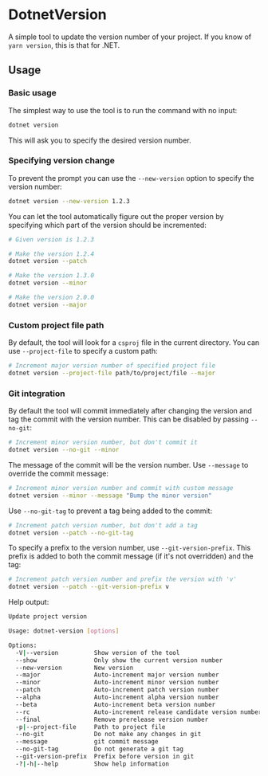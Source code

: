 # DotnetVersion

A simple tool to update the version number of your project. If you know of `yarn version`, this is that for .NET.

## Usage

### Basic usage
The simplest way to use the tool is to run the command with no input:

```bash
dotnet version
```

This will ask you to specify the desired version number.

### Specifying version change

To prevent the prompt you can use the `--new-version` option to specify the version number:

```bash
dotnet version --new-version 1.2.3
```

You can let the tool automatically figure out the proper version by specifying which part of the version should be incremented:

```bash
# Given version is 1.2.3

# Make the version 1.2.4
dotnet version --patch

# Make the version 1.3.0
dotnet version --minor

# Make the version 2.0.0
dotnet version --major
```

### Custom project file path

By default, the tool will look for a `csproj` file in the current directory. You can use `--project-file` to specify a custom path:

```bash
# Increment major version number of specified project file
dotnet version --project-file path/to/project/file --major
```

### Git integration

By default the tool will commit immediately after changing the version and tag the commit with the version number. This can be disabled by passing `--no-git`:

```bash
# Increment minor version number, but don't commit it
dotnet version --no-git --minor
```

The message of the commit will be the version number. Use `--message` to override the commit message:

```bash
# Increment minor version number and commit with custom message
dotnet version --minor --message "Bump the minor version"
```

Use `--no-git-tag` to prevent a tag being added to the commit:

```bash
# Increment patch version number, but don't add a tag
dotnet version --patch --no-git-tag
```

To specify a prefix to the version number, use `--git-version-prefix`. This prefix is added to both the commit message (if it's not overridden) and the tag:

```bash
# Increment patch version number and prefix the version with 'v'
dotnet version --patch --git-version-prefix v
```

Help output:

```bash
Update project version

Usage: dotnet-version [options]

Options:
  -V|--version          Show version of the tool
  --show                Only show the current version number
  --new-version         New version
  --major               Auto-increment major version number
  --minor               Auto-increment minor version number
  --patch               Auto-increment patch version number
  --alpha               Auto-increment alpha version number
  --beta                Auto-increment beta version number
  --rc                  Auto-increment release candidate version number
  --final               Remove prerelease version number
  -p|--project-file     Path to project file
  --no-git              Do not make any changes in git
  --message             git commit message
  --no-git-tag          Do not generate a git tag
  --git-version-prefix  Prefix before version in git
  -?|-h|--help          Show help information
```
